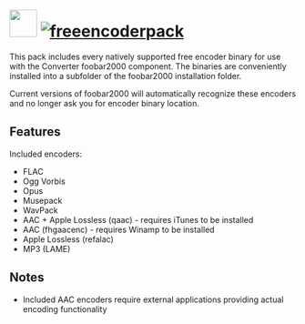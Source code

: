 # <img src="https://cdn.jsdelivr.net/gh/majkinetor/chocolatey/foobar2000/icon.png" width="48" height="48"/> [![freeencoderpack](https://img.shields.io/chocolatey/v/freeencoderpack.svg?color=red&label=freeencoderpack)](https://chocolatey.org/packages/freeencoderpack)

This pack includes every natively supported free encoder binary for use with the Converter foobar2000 component. The binaries are conveniently installed into a subfolder of the foobar2000 installation folder.

Current versions of foobar2000 will automatically recognize these encoders and no longer ask you for encoder binary location.

## Features

Included encoders:

- FLAC
- Ogg Vorbis
- Opus
- Musepack
- WavPack
- AAC + Apple Lossless (qaac) - requires iTunes to be installed 
- AAC (fhgaacenc) - requires Winamp to be installed 
- Apple Lossless (refalac)
- MP3 (LAME)

## Notes

- Included AAC encoders require external applications providing actual encoding functionality
